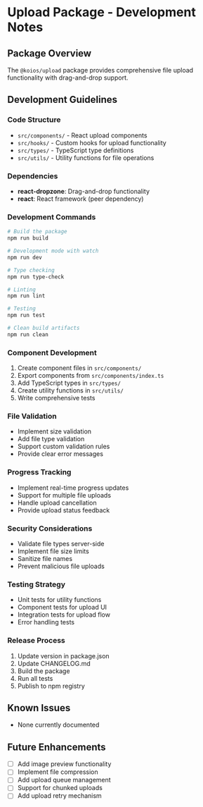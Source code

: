 # Upload Package - Development Notes

## Package Overview
The `@koios/upload` package provides comprehensive file upload functionality with drag-and-drop support.

## Development Guidelines

### Code Structure
- `src/components/` - React upload components
- `src/hooks/` - Custom hooks for upload functionality
- `src/types/` - TypeScript type definitions
- `src/utils/` - Utility functions for file operations

### Dependencies
- **react-dropzone**: Drag-and-drop functionality
- **react**: React framework (peer dependency)

### Development Commands
```bash
# Build the package
npm run build

# Development mode with watch
npm run dev

# Type checking
npm run type-check

# Linting
npm run lint

# Testing
npm run test

# Clean build artifacts
npm run clean
```

### Component Development
1. Create component files in `src/components/`
2. Export components from `src/components/index.ts`
3. Add TypeScript types in `src/types/`
4. Create utility functions in `src/utils/`
5. Write comprehensive tests

### File Validation
- Implement size validation
- Add file type validation
- Support custom validation rules
- Provide clear error messages

### Progress Tracking
- Implement real-time progress updates
- Support for multiple file uploads
- Handle upload cancellation
- Provide upload status feedback

### Security Considerations
- Validate file types server-side
- Implement file size limits
- Sanitize file names
- Prevent malicious file uploads

### Testing Strategy
- Unit tests for utility functions
- Component tests for upload UI
- Integration tests for upload flow
- Error handling tests

### Release Process
1. Update version in package.json
2. Update CHANGELOG.md
3. Build the package
4. Run all tests
5. Publish to npm registry

## Known Issues
- None currently documented

## Future Enhancements
- [ ] Add image preview functionality
- [ ] Implement file compression
- [ ] Add upload queue management
- [ ] Support for chunked uploads
- [ ] Add upload retry mechanism
